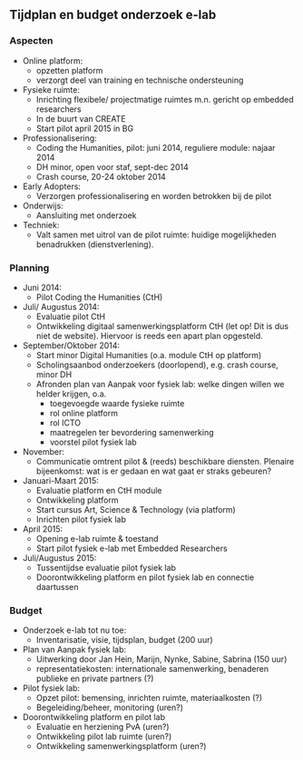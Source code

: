 ## Tijdplan en budget onderzoek e-lab

### Aspecten

+ Online platform:
  + opzetten platform
  + verzorgt deel van training en technische ondersteuning
+ Fysieke ruimte:
  + Inrichting flexibele/ projectmatige ruimtes m.n. gericht op embedded researchers
  + In de buurt van CREATE
  + Start pilot april 2015 in BG
+ Professionalisering:
  + Coding the Humanities, pilot: juni 2014, reguliere module: najaar 2014
  + DH minor, open voor staf, sept-dec 2014
  + Crash course, 20-24 oktober 2014
+ Early Adopters: 
  + Verzorgen professionalisering en worden betrokken bij de pilot
+ Onderwijs: 
  + Aansluiting met onderzoek
+ Techniek: 
  + Valt samen met uitrol van de pilot ruimte: huidige mogelijkheden benadrukken (dienstverlening).



### Planning

+ Juni 2014:
  + Pilot Coding the Humanities (CtH)
+ Juli/ Augustus 2014:
  + Evaluatie pilot CtH
  + Ontwikkeling digitaal samenwerkingsplatform CtH (let op! Dit is dus niet de website). Hiervoor is reeds een apart plan opgesteld.
+ September/Oktober 2014:
  + Start minor Digital Humanities (o.a. module CtH op platform)
  + Scholingsaanbod onderzoekers (doorlopend), e.g. crash course, minor DH
  + Afronden plan van Aanpak voor fysiek lab: welke dingen willen we helder krijgen, o.a. 
    + toegevoegde waarde fysieke ruimte
    + rol online platform
    + rol ICTO
    + maatregelen ter bevordering samenwerking
    + voorstel pilot fysiek lab
+ November:
  + Communicatie omtrent pilot & (reeds) beschikbare diensten. Plenaire bijeenkomst: wat is er gedaan en wat gaat er straks gebeuren? 
+ Januari-Maart 2015:
  + Evaluatie platform en CtH module
  + Ontwikkeling platform
  + Start cursus Art, Science & Technology (via platform)
  + Inrichten pilot fysiek lab
+ April 2015:
  + Opening e-lab ruimte & toestand
  + Start pilot fysiek e-lab met Embedded Researchers
+ Juli/Augustus 2015:
  + Tussentijdse evaluatie pilot fysiek lab
  + Doorontwikkeling platform en pilot fysiek lab en connectie daartussen

### Budget

+ Onderzoek e-lab tot nu toe:
  + Inventarisatie, visie, tijdsplan, budget (200 uur)
+ Plan van Aanpak fysiek lab: 
  + Uitwerking door Jan Hein, Marijn, Nynke, Sabine, Sabrina (150 uur)
  + representatiekosten: internationale samenwerking, benaderen publieke en private partners (?)
+ Pilot fysiek lab:
  + Opzet pilot: bemensing, inrichten ruimte, materiaalkosten (?)
  + Begeleiding/beheer, monitoring (uren?)
+ Doorontwikkeling platform en pilot lab
  + Evaluatie en herziening PvA (uren?)
  + Ontwikkeling pilot lab ruimte (uren?)
  + Ontwikkeling samenwerkingsplatform (uren?)

